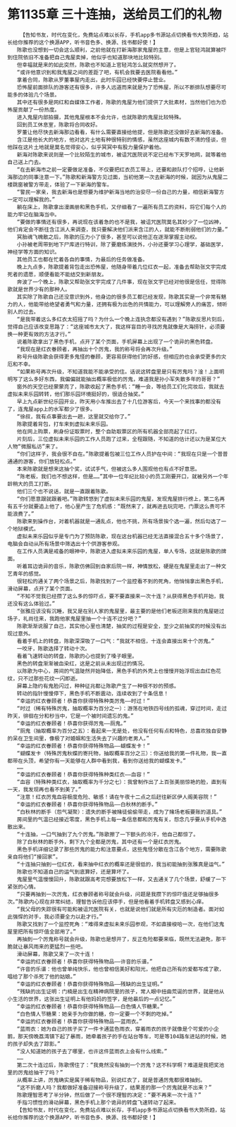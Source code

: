 # 第1135章 三十连抽，送给员工们的礼物
        【告知书友，时代在变化，免费站点难以长存，手机app多书源站点切换看书大势所趋，站长给你推荐的这个换源APP，听书音色多、换源、找书都好使！】
       陈歌也没想到一切会这么顺利，之前他就在打新海那家鬼屋的主意，但是上官轻鸿就算被吓到住院依旧不准备把自己鬼屋卖掉，他似乎也知道那块地比较特别。
       但幸福就是来的如此突然，陈歌也不知道上官轻鸿怎么就突然想开了。
       “或许他意识到和我鬼屋之间的差距了吧，有机会我要去医院看看他。”
       拿着合同，陈歌从罗董事屋内走出，此时乐园已经快要停止营业。
       恐怖屋前面排队的游客还有很多，许多人远道而来就是为了恐怖屋，所以不断排队想要尽可能多的体验几个场景。
       其中还有很多是网红和自媒体工作者，陈歌的鬼屋为他们提供了大批素材，当然他们也为恐怖屋贡献了一份热度。
       进入鬼屋内部拍摄，其他鬼屋根本不会允许，也就陈歌的鬼屋比较特殊。
       回到员工休息室，陈歌将合同收好。
       罗董让他尽快去新海那边看看，有什么需要直接给他提，但是陈歌还没做好去新海的准备。
       含江是他长大的地方，他对这片土地有种很特别的情感，虽然这座城内有数不清的怪谈，但他踩在这片土地就是莫名觉得安心，似乎冥冥中有股力量保护着他。
       新海对陈歌来说则是一个比较陌生的城市，被诅咒医院说不定已经布下天罗地网，就等着他自己送上门去。
       “在去新海市之前一定要做足准备，不仅要把红衣员工带上，还要和颜队打个招呼，让他新海那边的同事注意一下。”陈歌和新海警方见过面，当初他第一次去新海的时候，就因为从鬼屋二楼跳窗被警方带走，体验了一下新海的警车。
       “警民一家亲，我去新海也是想要为维护新海当地的治安尽一份自己的力量，相信新海警方一定可以理解我的。”
       躺在床上，陈歌拿出漫画册和黑色手机，又仔细看了一遍所有员工的资料，将它们每个人的能力牢记在脑海当中。
       “要做的事情还有很多，再说现在该着急的也不是我，被诅咒医院莫名其妙少了一位凶神，他们肯定会不断往含江派人来调查，我只要解决他们派来含江的人，就能不断削弱他们的力量。”
       冥胎魂飞魄散之后，陈歌的压力小了很多，甚至可以说他正在逐渐掌握主动权。
       小孙被老周带到地下尸库进行特训，除了要磨练演技外，小孙还要学习心理学，基础医学，神经学等方面的知识。
       其他员工也都在忙着各自的事情，为最后的任务做准备。
       晚上九点多，陈歌提着背包走出恐怖屋，他随身带着几位红衣一起，准备去帮助张文宇完成死者的遗愿，顺便看能不能结交到新朋友。
       奔波了一个晚上，陈歌又帮助张文宇完成了几件事，现在张文宇已经对他很是信任，觉得陈歌就是世界少有的那种人。
       其实除了陈歌自己还没意识到外，他身边的很多员工都已经发现，陈歌其实是一个非常有魅力的人，他能带给绝望者勇气和力量，还拥有极为出色的共情能力，可以理解旁人的痛苦，倾听别人的过去。
       “是我带着这么多红衣太招摇了吗？为什么一个晚上连执念都没有遇到？”陈歌反思片刻后，觉得自己应该改变思路了：“这座城市太大了，我这样盲目的寻找厉鬼就像是大海捞针，必须要换一种更有效的方法才行。”
       说着陈歌拿出了黑色手机，点开了某个页面，手机屏幕上出现了一个诡异的黑色转盘。
       “我现在是红衣眷顾者，再抽出十个厉鬼，我的称号将会再次升级。”
       称号升级陈歌会获得更多鬼怪的眷顾，更容易获得他们的好感，但相应的也会承受更多的灾厄和不幸。
       “如果称号再次升级，不知道我能不能承受的住。话说这转盘里是只有厉鬼吗？淦！上面明明写了这么多好东西，我偏偏就能抽出概率极低的厉鬼，难道我是孙小军失散多年的哥哥？”
       窗外的天空已经蒙蒙亮了，陈歌收起了黑色手机：“睡一会，等给员工们化完妆后，我就去虚拟未来乐园转转，他们那乐园环境挺好的，很适合抽奖。”
       早上九点新世纪乐园开业，昨天用小车推出去了十几位游客后，今天一个来找事的都没有了，连鬼屋app上的水军都少了很多。
       “徐叔，我有点事要出去一趟，这里就交给你了。”
       陈歌提着背包，打车来到虚拟未来乐园。
       他在网上购票，刷身份证取票时，整个自助取票区的所有机器全部亮起了红灯。
       片刻后，三位虚拟未来乐园的工作人员跑了过来，全程跟随，不知道的估计还以为是某位大人物“微服私访”来了。
       “你们这样子，我会很不自在。”陈歌提着包被三位工作人员护在中间：“我现在只是一个普普通通的游客，你们放轻松点。”
       本来陈歌就是想来这抽个奖，试试手气，但被这么多人围观他也有点不好意思。
       “陈老板，我们也不想这样，但是……”其中一位年纪比较小的员工刚要开口，就被另外一个年龄稍大的员工打断。
       他们三个也不说话，就是一直跟着陈歌。
       “你们愿意跟就跟着吧。”陈歌转悠到了虚拟未来乐园的鬼屋，发现鬼屋排行榜上，第二名再有五千分就要追上他了，他心里产生了危机感：“既然来了，就再进去玩完吧，门票这么贵可不能浪费了。”
       陈歌来到操作台，对着机器就是一通乱点，他也不挑，所有场景挨个选一遍，然后勾选了一个地狱模式。
       虚拟未来乐园似乎是专门为了预防陈歌，现在这台机器已经无法直接混合五十多个场景了，电脑会自动从所有场景中筛选出十个供游客参观。
       在工作人员满是戒备的眼神中，陈歌进入虚拟未来乐园的鬼屋，单人专场，这就是陈歌的牌面。
       听着耳边诡异的音乐，陈歌仿佛回到自家后院一样，神情放松，硬是在鬼屋里走出了一种文艺青年的感觉。
       很轻松的通关了两个场景之后，陈歌找到了一个监控看不到的死角，他悄悄拿出黑色手机，滑动屏幕，点开了某个页面。
       “不知不觉我已经攒了这么多的惊吓点，要不要直接来一次十连？从获得黑色手机开始，我还没有这么体验过。”
       “张雅应该没有沉睡，我又是在别人家的鬼屋里，最主要的是他们老板还刚来我的鬼屋砸过场子，礼尚往来，我跑他家鬼屋里抽一个十连不过分吧？”
       陈歌渐渐说服了自己，其实他心里也清楚，抽奖的过程是安全，至少之前抽奖的时候没有出现过意外。
       看着手机上的转盘，陈歌深深吸了一口气：“我就不相信，十连会直接出来十个厉鬼。”
       一咬牙，陈歌选择了转动十次。
       看着飞速转动的转盘，陈歌的心也提到了嗓子眼里。
       黑色的转盘渐渐被血染红，这是之前从未出现过的情况。
       以陈歌为中心，房间的气温陡然开始降低，黑色手机的外壳上也慢慢开始浮现出血红色花纹，只不过那些花纹一闪即逝。
       屏幕上隐约有鬼脸闪过，种种征兆都让陈歌产生了一种很不妙的预感。
       转动的指针慢慢停下，黑色手机不断震动，连续收到了十条信息！
       “幸运的红衣眷顾者！恭喜你获得特殊种类厉鬼——时过！”
       “时过（稀有特殊厉鬼，抽取概率为百分之一）：游荡在地铁四号线的孤魂，穿过时间，走过昨天，徘徊在分和秒当中，它是一个被时间遗忘的鬼。”
       “幸运的红衣眷顾者！恭喜你获得厉鬼——厕鬼。”
       “厕鬼（抽取概率为百分之五）：看起来一无是处，他没有任何有点和特色，总喜欢独自安静的呆在卫生间里，像极了对婚姻和生活失去了兴趣的老男人。”
       “幸运的红衣眷顾者！恭喜你获得特殊物品——蝴蝶发卡！”
       “蝴蝶发卡（特殊厉鬼秋蝶的寄托物，抽取概率百分之三）：你送给我的第一件礼物，我一直都带在头顶，希望你有一天能够在人群中看到我，看到你送给我的蝴蝶发卡。”
       ……
       “幸运的红衣眷顾者！恭喜你获得特殊种类红衣——血容！”
       “血容（特殊种类红衣，抽取概率为千分之七）：我曾制作出了上百张美丽惊艳的脸，直到有一天，我发现再也看不到美了。”
       “注意！红衣厉鬼血容极度危险、敏感！请在午夜十二点之后赶往新区伊人阁美容院！”
       “幸运的红衣眷顾者！恭喜你获得特殊物品——白秋林的断手。”
       “白秋林的断手（怨气凝聚）：遗失的断手被赌徒偷偷带走，成为了赌场老板要账的道具。”
       房间里的气温已经接近零度，黑色手机上每一条信息都和厉鬼有关，怨念几乎要从手机中逸散出来。
       “十连抽，一口气抽到了九个厉鬼。”陈歌擦了一下额头的冷汗，他自己都惊了。
       除了白秋林的断手外，剩下九个全都是厉鬼，其中还有一个是红衣厉鬼。
       黑色手机详细记录了那些厉鬼的能力和注意要点，这些鬼怪分散在含江各个地方，需要陈歌亲自将他们“接回家”。
       “十连抽只抽到一位红衣，看来抽中红衣的概率还是很低的，我当初能抽到张雅真是运气。”
       陈歌也不知道自己的运气到底算好，还是算坏了。
       鬼屋里气温慢慢回升，陈歌就跟高考完想要放松下一样，又去通关了几个场景，舒缓了一下紧张的心情。
       “只要再抽到一次厉鬼，红衣眷顾者称号就会升级，问题是我攒下的惊吓值还足够抽很多次。”陈歌内心现在非常纠结，理智告诉他应该停手，但是他看着手机转盘又感到心痒。
       “我父母的失踪很有可能和被诅咒医院有关，也就是说他们就是所有灾厄的制造者。面对如此强悍的对手，我必须要全力以赴才行。”
       陈歌又找到了一个监控死角：“难得来虚拟未来乐园参观，不如直接梭哈一次，在他们这鬼屋里把所有惊吓值全部用了。”
       再抽到一个厉鬼称号就会升级，陈歌也是想开了，反正危险都要来临，既然无法避免，那干脆就让暴风雨来的更猛烈一些吧。
       滑动屏幕，陈歌又来了一次十连！
       “幸运的红衣眷顾者！恭喜你获得特殊物品——许音的乐谱。”
       “许音的乐谱：他也曾单纯快乐，他也曾相信美好和阳光，他把自己所有的爱都写成了歌，唱给了那个杀死了他的姑娘。”
       “幸运的红衣眷顾者！恭喜你获得特殊物品——残缺的出生证明。”
       “残缺的出生证明：门楠是出生在精神病院里的孩子，常人眼中扭曲荒诞的世界，就是他从小生活的世界，这张出生证明上有他妈妈的签字，是他最后的一点记忆。”
       “幸运的红衣眷顾者！恭喜你获得特殊物品——白色情人节糖果。”
       “白色情人节糖果：她亲手为你做的糖，你一定要一个不剩的吃掉。”
       “幸运的红衣眷顾者！恭喜你获得特殊物品——蓝雨衣。”
       “蓝雨衣：她为自己的孩子买了一件卡通蓝色雨衣，穿着雨衣的孩子就像是个可爱的小企鹅，那天傍晚荔湾镇下起了暴雨，她牵着孩子的手在站台等车，可是等104路车进站的时候，她的孩子却失去了踪影。”
       “没人知道她的孩子去了哪里，也许这件蓝雨衣上会有什么线索。”
       ……
       第二次十连过后，陈歌愣住了：“我竟然没有抽到一个厉鬼？这不科学啊？难道是我把奖池里的厉鬼给抽干了吗？”
       从概率上讲，厉鬼确实是属于稀有物品，别说红衣了，就是普通厉鬼都很难抽到。
       “这不折磨人吗？我都做好准备迎接称号升级了，结果差的那一个厉鬼就是不出来？”
       陈歌理智思考了半分钟，然后做了一个很不理智的决定：“要不再来一次十连？”
       手指习惯性的滑动屏幕，黑色手机上那个诡异的转盘飞速转动了起来。
       【告知书友，时代在变化，免费站点难以长存，手机app多书源站点切换看书大势所趋，站长给你推荐的这个换源APP，听书音色多、换源、找书都好使！】